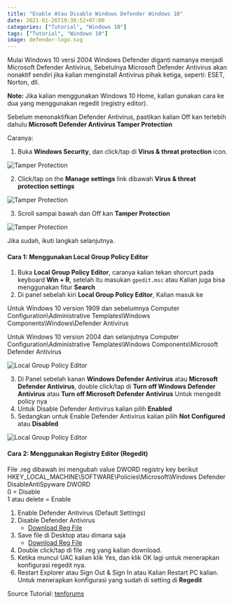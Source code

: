 ```yaml
---
title: "Enable Atau Disable Windows Defender Windows 10"
date: 2021-01-26T19:38:52+07:00
categories: ["Tutorial", "Windows 10"]
tags: ["Tutorial", "Windows 10"]
image: defender-logo.svg
---
```


Mulai Windows 10 versi 2004 Windows Defender diganti namanya menjadi Microsoft Defender Antivirus, Sebetulnya Microsoft Defender Antivirus akan nonaktif sendiri jika kalian menginstall Antivirus pihak ketiga, seperti: ESET, Norton, dll.

__Note:__ Jika kalian menggunakan Windows 10 Home, kalian gunakan cara ke dua yang menggunakan regedit (registry editor).

Sebelum menonaktifkan Defender Antivirus, pastikan kalian Off kan terlebih dahulu __Microsoft Defender Antivirus Tamper Protection__

Caranya:
1. Buka __Windows Security__, dan click/tap di __Virus & threat protection__ icon.

![Tamper Protection](tamper-protection-1.jpg)

2. Click/tap on the __Manage settings__ link dibawah __Virus & threat protection settings__

![Tamper Protection](tamper-protection-2.jpg)

3. Scroll sampai bawah dan Off kan __Tamper Protection__

![Tamper Protection](tamper-protection-3.jpg)

Jika sudah, ikuti langkah selanjutnya.

#### Cara 1: Menggunakan Local Group Policy Editor
1. Buka __Local Group Policy Editor__, caranya kalian tekan shorcurt pada keyboard __Win + R__, setelah itu masukan `gpedit.msc` atau Kalian juga bisa menggunakan fitur __Search__
2. Di panel sebelah kiri __Local Group Policy Editor__, Kalian masuk ke

Untuk Windows 10 version 1909 dan sebelumnya
Computer Configuration\Administrative Templates\Windows Components\Windows\Defender Antivirus

Untuk Windows 10 version 2004 dan selanjutnya
Computer Configuration\Administrative Templates\Windows Components\Microsoft Defender Antivirus

![Local Group Policy Editor](gpedit-1.jpg)

3. Di Panel sebelah kanan __Windows Defender Antivirus__ atau __Microsoft Defender Antivirus__, double click/tap di __Turn off Windows Defender Antivirus__ atau __Turn off Microsoft Defender Antivirus__ Untuk mengedit policy nya
4. Untuk Disable Defender Antivirus kalian pilih __Enabled__ 
5. Sedangkan untuk Enable Defender Antivirus kalian pilih __Not Configured__ atau __Disabled__

![Local Group Policy Editor](gpedit-2.jpg)

#### Cara 2: Menggunakan Registry Editor (Regedit)

File .reg dibawah ini mengubah value DWORD registry key berikut\
HKEY_LOCAL_MACHINE\SOFTWARE\Policies\Microsoft\Windows Defender\
DisableAntiSpyware DWORD\
0 = Disable\
1 atau delete = Enable

1. Enable Defender Antivirus (Default Settings)
2. Disable Defender Antivirus
   * [Download Reg File](https://www.tenforums.com/attachments/tutorials/130449d1492353257-turn-off-windows-defender-windows-10-a-turn_on_windows_defender_antivirus.reg)
3. Save file di Desktop atau dimana saja
   * [Download Reg File](https://www.tenforums.com/attachments/tutorials/130448d1492353257-turn-off-windows-defender-windows-10-a-turn_off_windows_defender_antivirus.reg)
4. Double click/tap di file .reg yang kalian download.
5. Ketika muncul UAC kalian klik Yes, dan klik OK lagi untuk menerapkan konfigurasi regedit nya.
6. Restart Explorer atau Sign Out & Sign In atau Kalian Restart PC kalian. Untuk menerapkan konfigurasi yang sudah di setting di **Regedit**

Source Tutorial: [tenforums](https://www.tenforums.com/tutorials/5918-how-turn-off-microsoft-defender-antivirus-windows-10-a.html)